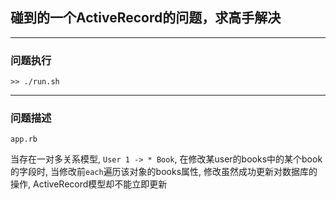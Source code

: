## 碰到的一个ActiveRecord的问题，求高手解决

---
### 问题执行
```>> ./run.sh ```

----
### 问题描述
``` app.rb ```

当存在一对多关系模型, ``` User 1 -> * Book ```,
在修改某user的books中的某个book的字段时,
当修改前```each```遍历该对象的books属性,
修改虽然成功更新对数据库的操作,
ActiveRecord模型却不能立即更新
